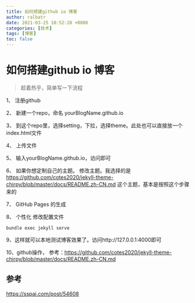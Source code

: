 ```yaml
---
title: 如何搭建github io 博客
author: ralbatr
date: 2021-03-25 10:52:28 +0800
categories: [技术]
tags: [博客]
toc: false
---
```


# 如何搭建github io 博客
> 趁着热乎，简单写一下流程

1、 注册github

2、 新建一个repo，命名 yourBlogName.github.io

3、 到这个repo里，选择setting，下拉，选择theme。此处也可以直接放一个index.html文件

4、 上传文件

5、 输入yourBlogName.github.io，访问即可

6、 如果你想定制自己的主题。 修改主题。我选择的是 https://github.com/cotes2020/jekyll-theme-chirpy/blob/master/docs/README.zh-CN.md 这个主题，基本是按照这个步骤来的

7、 GitHub Pages 的生成

8、 个性化 修改配置文件
<!-- 重新生产博客命令 -->
```
bundle exec jekyll serve
```
9、这样就可以本地测试博客效果了。访问http://127.0.0.1:4000即可

10、github操作，
参考：https://github.com/cotes2020/jekyll-theme-chirpy/blob/master/docs/README.zh-CN.md


## 参考 

https://sspai.com/post/54608